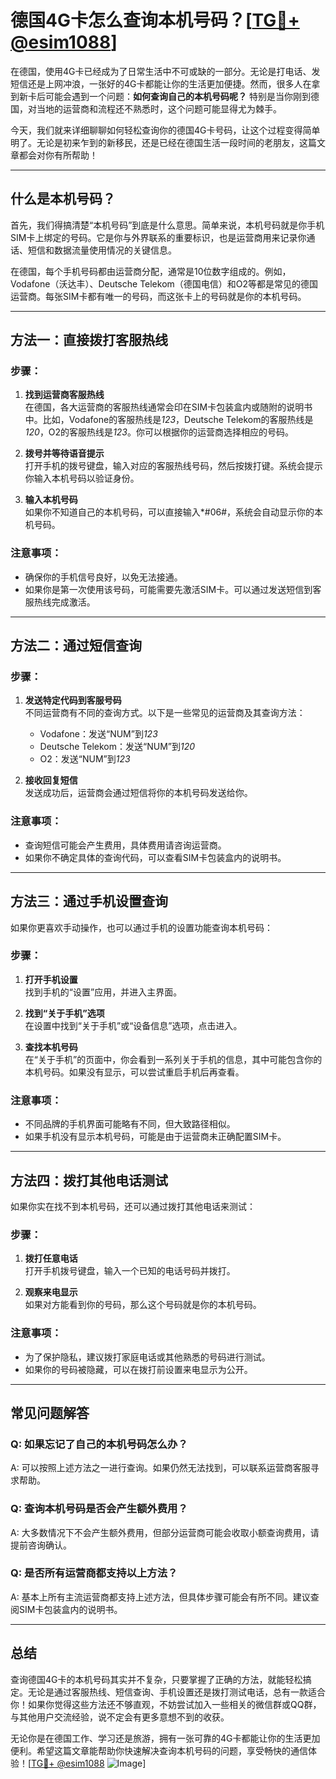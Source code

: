 # 德国4G卡怎么查询本机号码？[[TG💪+ @esim1088](https://t.me/s/esim1088)]

在德国，使用4G卡已经成为了日常生活中不可或缺的一部分。无论是打电话、发短信还是上网冲浪，一张好的4G卡都能让你的生活更加便捷。然而，很多人在拿到新卡后可能会遇到一个问题：**如何查询自己的本机号码呢？** 特别是当你刚到德国，对当地的运营商和流程还不熟悉时，这个问题可能显得尤为棘手。

今天，我们就来详细聊聊如何轻松查询你的德国4G卡号码，让这个过程变得简单明了。无论是初来乍到的新移民，还是已经在德国生活一段时间的老朋友，这篇文章都会对你有所帮助！

---

## 什么是本机号码？

首先，我们得搞清楚“本机号码”到底是什么意思。简单来说，本机号码就是你手机SIM卡上绑定的号码。它是你与外界联系的重要标识，也是运营商用来记录你通话、短信和数据流量使用情况的关键信息。

在德国，每个手机号码都由运营商分配，通常是10位数字组成的。例如，Vodafone（沃达丰）、Deutsche Telekom（德国电信）和O2等都是常见的德国运营商。每张SIM卡都有唯一的号码，而这张卡上的号码就是你的本机号码。

---

## 方法一：直接拨打客服热线

### 步骤：
1. **找到运营商客服热线**  
   在德国，各大运营商的客服热线通常会印在SIM卡包装盒内或随附的说明书中。比如，Vodafone的客服热线是*123*，Deutsche Telekom的客服热线是*120*，O2的客服热线是*123*。你可以根据你的运营商选择相应的号码。

2. **拨号并等待语音提示**  
   打开手机的拨号键盘，输入对应的客服热线号码，然后按拨打键。系统会提示你输入本机号码以验证身份。

3. **输入本机号码**  
   如果你不知道自己的本机号码，可以直接输入*#06#，系统会自动显示你的本机号码。

### 注意事项：
- 确保你的手机信号良好，以免无法接通。
- 如果你是第一次使用该号码，可能需要先激活SIM卡。可以通过发送短信到客服热线完成激活。

---

## 方法二：通过短信查询

### 步骤：
1. **发送特定代码到客服号码**  
   不同运营商有不同的查询方式。以下是一些常见的运营商及其查询方法：
   - Vodafone：发送“NUM”到*123*
   - Deutsche Telekom：发送“NUM”到*120*
   - O2：发送“NUM”到*123*

2. **接收回复短信**  
   发送成功后，运营商会通过短信将你的本机号码发送给你。

### 注意事项：
- 查询短信可能会产生费用，具体费用请咨询运营商。
- 如果你不确定具体的查询代码，可以查看SIM卡包装盒内的说明书。

---

## 方法三：通过手机设置查询

如果你更喜欢手动操作，也可以通过手机的设置功能查询本机号码：

### 步骤：
1. **打开手机设置**  
   找到手机的“设置”应用，并进入主界面。

2. **找到“关于手机”选项**  
   在设置中找到“关于手机”或“设备信息”选项，点击进入。

3. **查找本机号码**  
   在“关于手机”的页面中，你会看到一系列关于手机的信息，其中可能包含你的本机号码。如果没有显示，可以尝试重启手机后再查看。

### 注意事项：
- 不同品牌的手机界面可能略有不同，但大致路径相似。
- 如果手机没有显示本机号码，可能是由于运营商未正确配置SIM卡。

---

## 方法四：拨打其他电话测试

如果你实在找不到本机号码，还可以通过拨打其他电话来测试：

### 步骤：
1. **拨打任意电话**  
   打开手机拨号键盘，输入一个已知的电话号码并拨打。

2. **观察来电显示**  
   如果对方能看到你的号码，那么这个号码就是你的本机号码。

### 注意事项：
- 为了保护隐私，建议拨打家庭电话或其他熟悉的号码进行测试。
- 如果你的号码被隐藏，可以在拨打前设置来电显示为公开。

---

## 常见问题解答

### Q: 如果忘记了自己的本机号码怎么办？
A: 可以按照上述方法之一进行查询。如果仍然无法找到，可以联系运营商客服寻求帮助。

### Q: 查询本机号码是否会产生额外费用？
A: 大多数情况下不会产生额外费用，但部分运营商可能会收取小额查询费用，请提前咨询确认。

### Q: 是否所有运营商都支持以上方法？
A: 基本上所有主流运营商都支持上述方法，但具体步骤可能会有所不同。建议查阅SIM卡包装盒内的说明书。

---

## 总结

查询德国4G卡的本机号码其实并不复杂，只要掌握了正确的方法，就能轻松搞定。无论是通过客服热线、短信查询、手机设置还是拨打测试电话，总有一款适合你！如果你觉得这些方法还不够直观，不妨尝试加入一些相关的微信群或QQ群，与其他用户交流经验，说不定会有更多意想不到的收获。

无论你是在德国工作、学习还是旅游，拥有一张可靠的4G卡都能让你的生活更加便利。希望这篇文章能帮助你快速解决查询本机号码的问题，享受畅快的通信体验！[[TG💪+ @esim1088](https://t.me/s/esim1088) ![Image](https://i.postimg.cc/4NQfJmqS/Snipaste-2025-05-13-00-14-12.png)]
